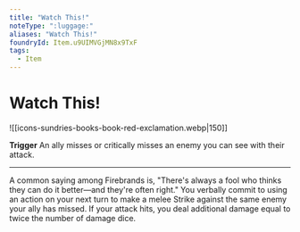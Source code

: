 ```yaml
---
title: "Watch This!"
noteType: ":luggage:"
aliases: "Watch This!"
foundryId: Item.u9UIMVGjMN8x9TxF
tags:
  - Item
---
```


# Watch This!
![[icons-sundries-books-book-red-exclamation.webp|150]]

**Trigger** An ally misses or critically misses an enemy you can see with their attack.

* * *

A common saying among Firebrands is, "There's always a fool who thinks they can do it better—and they're often right." You verbally commit to using an action on your next turn to make a melee Strike against the same enemy your ally has missed. If your attack hits, you deal additional damage equal to twice the number of damage dice.
